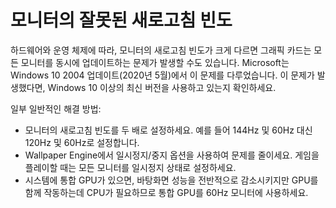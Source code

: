 # 모니터의 잘못된 새로고침 빈도

하드웨어와 운영 체제에 따라, 모니터의 새로고침 빈도가 크게 다르면 그래픽 카드는 모든 모니터를 동시에 업데이트하는 문제가 발생할 수도 있습니다. Microsoft는 Windows 10 2004 업데이트(2020년 5월)에서 이 문제를 다루었습니다. 이 문제가 발생했다면, Windows 10 이상의 최신 버전을 사용하고 있는지 확인하세요.

일부 일반적인 해결 방법:

* 모니터의 새로고침 빈도를 두 배로 설정하세요. 예를 들어 144Hz 및 60Hz 대신 120Hz 및 60Hz로 설정합니다.
* Wallpaper Engine에서 일시정지/중지 옵션을 사용하여 문제를 줄이세요. 게임을 플레이할 때는 모든 모니터를 일시정지 상태로 설정하세요.
* 시스템에 통합 GPU가 있으면, 바탕화면 성능을 전반적으로 감소시키지만 GPU를 함께 작동하는데 CPU가 필요하므로 통합 GPU를 60Hz 모니터에 사용하세요.